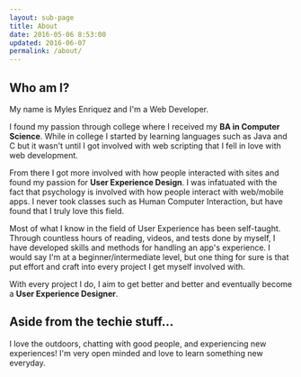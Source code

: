 ```yaml
---
layout: sub-page
title: About
date: 2016-05-06 8:53:00
updated: 2016-06-07
permalink: /about/
---
```


## Who am I?

My name is Myles Enriquez and I'm a Web Developer.

I found my passion through college where I received my **BA in Computer Science**. While in college I started by learning languages such as Java and C but it wasn't until I got involved with web scripting that I fell in love with web development.

From there I got more involved with how people interacted with sites and found my passion for **User Experience Design**. I was infatuated with the fact that psychology is involved with how people interact with web/mobile apps. I never took classes such as Human Computer Interaction, but have found that I truly love this field.

Most of what I know in the field of User Experience has been self-taught. Through countless hours of reading, videos, and tests done by myself, I have developed skills and methods for handling an app's experience. I would say I'm at a beginner/intermediate level, but one thing for sure is that put effort and craft into every project I get myself involved with.

With every project I do, I aim to get better and better and eventually become a **User Experience Designer**.

## Aside from the techie stuff...

I love the outdoors, chatting with good people, and experiencing new experiences! I'm very open minded and love to learn something new everyday.
